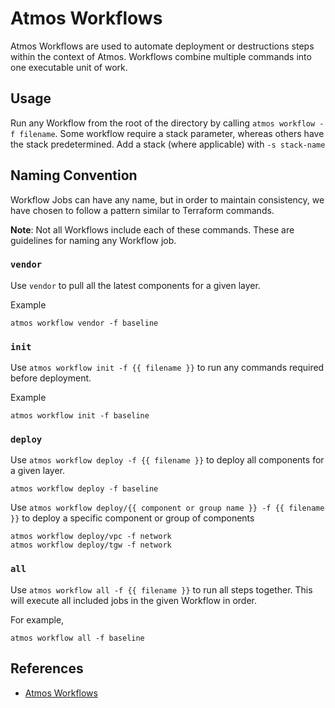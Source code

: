 # Atmos Workflows

 Atmos Workflows are used to automate deployment or destructions steps within the context of Atmos. Workflows
combine multiple commands into one executable unit of work.

## Usage

Run any Workflow from the root of the directory by calling `atmos workflow -f filename`. Some workflow require a stack
parameter, whereas others have the stack predetermined. Add a stack (where applicable) with `-s stack-name`

## Naming Convention

Workflow Jobs can have any name, but in order to maintain consistency, we have chosen to follow a pattern similar to
Terraform commands.

**Note**: Not all Workflows include each of these commands. These are guidelines for naming any Workflow job.

### `vendor`

Use `vendor` to pull all the latest components for a given layer.

Example

```
atmos workflow vendor -f baseline
```

### `init`

Use `atmos workflow init -f {{ filename }}` to run any commands required before deployment.

Example

```
atmos workflow init -f baseline
```

### `deploy`

Use `atmos workflow deploy -f {{ filename }}` to deploy all components for a given layer.

```
atmos workflow deploy -f baseline
```

Use `atmos workflow deploy/{{ component or group name }} -f {{ filename }}` to deploy a specific component or group of
components

```
atmos workflow deploy/vpc -f network
atmos workflow deploy/tgw -f network
```

### `all`

Use `atmos workflow all -f {{ filename }}` to run all steps together. This will execute all included jobs in the given
Workflow in order.

For example,

```
atmos workflow all -f baseline
```



## References

- [Atmos Workflows](https://atmos.tools/core-concepts/workflows/)
